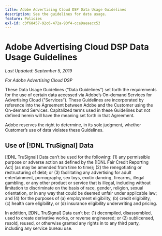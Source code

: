 ```yaml
---
title: Adobe Advertising Cloud DSP Data Usage Guidelines
description: See the guidelines for data usage.
feature: Policies
exl-id: c3f68457-92c6-472a-93f4-cce9aeaecc53
---
```

# Adobe Advertising Cloud DSP Data Usage Guidelines

*Last Updated: September 5, 2019*

*For Adobe Advertising Cloud DSP*

These Data Usage Guidelines (“Data Guidelines”) set forth the requirements for the use of certain data accessed via Adobe’s On-demand Services for Advertising Cloud ("Services”). These Guidelines are incorporated by reference into the Agreement between Adobe and the Customer using the On-demand Services. Capitalized terms used in these Guidelines but not defined herein will have the meaning set forth in that Agreement.

Adobe reserves the right to determine, in its sole judgment, whether Customer’s use of data violates these Guidelines.

## Use of [!DNL TruSignal] Data

[!DNL TruSignal] Data can’t be used for the following: (1) any permissible purpose or adverse action as defined by the [!DNL Fair Credit Reporting Act] (as may be amended from time to time); (2) the renegotiating or restructuring of debt; or (3) facilitating any advertising for adult entertainment, pornography, sex toys, exotic dancing, firearms, illegal gambling, or any other product or service that is illegal, including without limitation to discriminate on the basis of race, gender, religion, sexual orientation, or in any way that could be deemed unfair under applicable law; and (4) for the purposes of (a) employment eligibility, (b) credit eligibility, &#40;c) health care eligibility, or (d) insurance eligibility underwriting and pricing.<!-- HTML code for (c) to prevent copyright symbol from being displayed by OS -->

In addition, [!DNL TruSignal] Data can’t be: (1) decompiled, disassembled, used to create derivative works, or reverse engineered; or (2) sublicensed, resold, reused, or otherwise granted any rights in to any third party, including any service bureau use.
